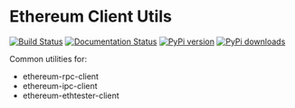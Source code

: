 # Ethereum Client Utils

[![Build Status](https://travis-ci.org/pipermerriam/ethereum-client-utils.png)](https://travis-ci.org/pipermerriam/ethereum-client-utils)
[![Documentation Status](https://readthedocs.org/projects/ethereum-client-utils/badge/?version=latest)](https://readthedocs.org/projects/ethereum-client-utils/?badge=latest)
[![PyPi version](https://pypip.in/v/ethereum-client-utils/badge.png)](https://pypi.python.org/pypi/ethereum-client-utils)
[![PyPi downloads](https://pypip.in/d/ethereum-client-utils/badge.png)](https://pypi.python.org/pypi/ethereum-client-utils)
   

Common utilities for:

* ethereum-rpc-client
* ethereum-ipc-client
* ethereum-ethtester-client
